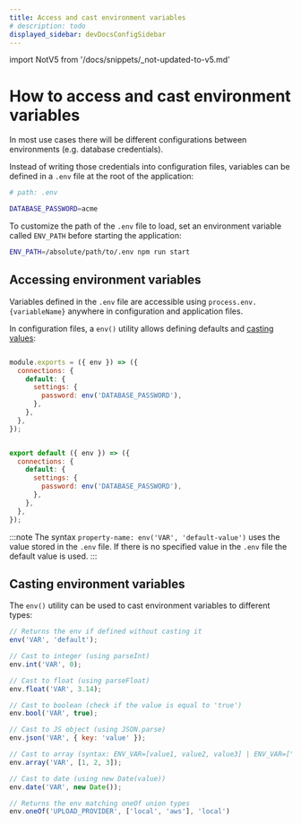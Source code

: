 ```yaml
---
title: Access and cast environment variables
# description: todo
displayed_sidebar: devDocsConfigSidebar
---
```


import NotV5 from '/docs/snippets/_not-updated-to-v5.md'

# How to access and cast environment variables

<NotV5 />

In most use cases there will be different configurations between environments (e.g. database credentials).

Instead of writing those credentials into configuration files, variables can be defined in a `.env` file at the root of the application:

```sh
# path: .env

DATABASE_PASSWORD=acme
```

To customize the path of the `.env` file to load, set an environment variable called `ENV_PATH` before starting the application:

```sh
ENV_PATH=/absolute/path/to/.env npm run start
```

## Accessing environment variables

Variables defined in the `.env` file are accessible using `process.env.{variableName}` anywhere in configuration and application files.

In configuration files, a `env()` utility allows defining defaults and [casting values](#casting-environment-variables):

<Tabs groupId="js-ts">

<TabItem value="javascript" label="JavaScript">

```js title="./config/database.js"

module.exports = ({ env }) => ({
  connections: {
    default: {
      settings: {
        password: env('DATABASE_PASSWORD'),
      },
    },
  },
});
```

</TabItem>

<TabItem value="typescript" label="TypeScript">

```js title="./config/database.ts"

export default ({ env }) => ({
  connections: {
    default: {
      settings: {
        password: env('DATABASE_PASSWORD'),
      },
    },
  },
});
```

</TabItem>

</Tabs>

:::note
The syntax `property-name: env('VAR', 'default-value')` uses the value stored in the `.env` file. If there is no specified value in the `.env` file the default value is used.
:::

## Casting environment variables

The `env()` utility can be used to cast environment variables to different types:

```js
// Returns the env if defined without casting it
env('VAR', 'default');

// Cast to integer (using parseInt)
env.int('VAR', 0);

// Cast to float (using parseFloat)
env.float('VAR', 3.14);

// Cast to boolean (check if the value is equal to 'true')
env.bool('VAR', true);

// Cast to JS object (using JSON.parse)
env.json('VAR', { key: 'value' });

// Cast to array (syntax: ENV_VAR=[value1, value2, value3] | ENV_VAR=["value1", "value2", "value3"])
env.array('VAR', [1, 2, 3]);

// Cast to date (using new Date(value))
env.date('VAR', new Date());

// Returns the env matching oneOf union types
env.oneOf('UPLOAD_PROVIDER', ['local', 'aws'], 'local')
```

